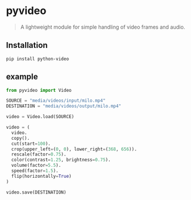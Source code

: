 # pyvideo

> A lightweight module for simple handling of video frames and audio.

## Installation
```
pip install python-video
```

## example
```python
from pyvideo import Video

SOURCE = "media/videos/input/milo.mp4"
DESTINATION = "media/videos/output/milo.mp4"

video = Video.load(SOURCE)

video = (
  video.
  copy().
  cut(start=100).
  crop(upper_left=(0, 0), lower_right=(368, 656)).
  rescale(factor=0.75).
  color(contrast=1.25, brightness=0.75).
  volume(factor=5.5).
  speed(factor=1.5).
  flip(horizontally=True)
)

video.save(DESTINATION)
```